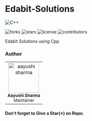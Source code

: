 # Edabit-Solutions

![C++](https://img.shields.io/badge/language-C++-blue?style=for-the-badge)

![forks](https://img.shields.io/github/forks/Py-Droid/Edabit-Solutions?style=social)
![stars](https://img.shields.io/github/stars/Py-Droid/Edabit-Solutions?style=social)
![license](https://img.shields.io/github/license/Py-Droid/Edabit-Solutions?style=social)
![contributors](https://img.shields.io/github/contributors/Py-Droid/Edabit-Solutions?style=social)

Edabit Solutions using Cpp

### Author
<!-- Don't Change under this line-->
<!-- Contributors:List-->
<table>
    <tr>       
      <td align="center"><a href="https://github.com/aayushi-droid"><img src="https://avatars1.githubusercontent.com/u/59429424" width="100px;" alt="aayushi sharma"/><br /><sub><b>Aayushi Sharma</b></br> Maintainer</sub></a></td>
    </tr>
</table>

#### Don't forget to Give a Star(⭐) on Repo.
